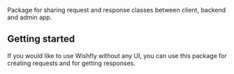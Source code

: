 Package for sharing request and response classes between client, backend and admin app. 

## Getting started
If you would like to use Wishfly without any UI, you can use this package for creating requests and for getting responses. 


